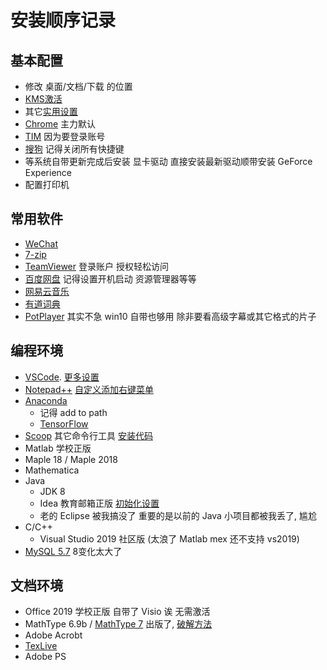 # 安装顺序记录

## 基本配置
+ 修改 桌面/文档/下载 的位置
+ [KMS激活](kms.md)
+ 其它[实用设置](实用设置.md)
+ [Chrome](https://www.google.com/intl/zh-CN_ALL/chrome/) 主力默认
+ [TIM](https://tim.qq.com/download.html) 因为要登录账号
+ [搜狗](https://pinyin.sogou.com/) 记得关闭所有快捷键
+ 等系统自带更新完成后安装 显卡驱动 直接安装最新驱动顺带安装 GeForce Experience
+ 配置打印机

## 常用软件
+ [WeChat](https://pc.weixin.qq.com/)
+ [7-zip](https://www.7-zip.org/)
+ [TeamViewer](https://www.teamviewer.com/cn/) 登录账户 授权轻松访问
+ [百度网盘](http://pan.baidu.com/download) 记得设置开机启动 资源管理器等等
+ [网易云音乐](https://music.163.com/#/download)
+ [有道词典](https://www.youdao.com/)
+ [PotPlayer](https://potplayer.daum.net/) 其实不急 win10 自带也够用 除非要看高级字幕或其它格式的片子


## 编程环境
+ [VSCode](https://code.visualstudio.com/).  [更多设置](vscode.md)
+ [Notepad++](https://notepad-plus-plus.org/) [自定义添加右键菜单](notepad++.md)
+ [Anaconda](https://www.anaconda.com/distribution/) 
    + 记得 add to path 
    + [TensorFlow](tf.md)
+ [Scoop](https://github.com/lukesampson/scoop) 其它命令行工具 [安装代码](scoop.md)
+ Matlab 学校正版
+ Maple 18 / Maple 2018
+ Mathematica
+ Java
    + JDK 8
    + Idea 教育邮箱正版 [初始化设置](https://github.com/yu961549745/idea-tutorial)
    + 老的 Eclipse 被我搞没了 重要的是以前的 Java 小项目都被我丢了, 尴尬
+ C/C++
    + Visual Studio 2019 社区版 (太浪了 Matlab mex 还不支持 vs2019)
+ [MySQL 5.7](https://dev.mysql.com/downloads/windows/installer/5.7.html) 8变化太大了 

## 文档环境
+ Office 2019 学校正版 自带了 Visio 诶 无需激活
+ MathType 6.9b / [MathType 7](https://store.wiris.com/en/products/downloads/mathtype) 出版了, [破解方法](mathtype.md)
+ Adobe Acrobt
+ [TexLive](https://www.tug.org/texlive/acquire-iso.html)
+ Adobe PS
